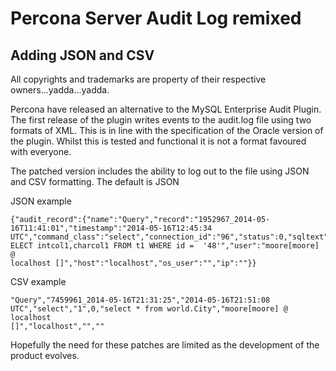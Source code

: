 # Percona Server Audit Log remixed
## Adding JSON and CSV

All copyrights and trademarks are property of their respective
owners...yadda...yadda.

Percona have released an alternative to the MySQL Enterprise Audit Plugin. The
first release of the plugin writes events to the audit.log file using two
formats of XML. This is in line with the specification of the Oracle version of
the plugin. Whilst this is tested and functional it is not a format favoured
with everyone. 

The patched version includes the ability to log out to the file using JSON and
CSV formatting. The default is JSON

JSON example
```
{"audit_record":{"name":"Query","record":"1952967_2014-05-16T11:41:01","timestamp":"2014-05-16T12:45:34
UTC","command_class":"select","connection_id":"96","status":0,"sqltext":"S
ELECT intcol1,charcol1 FROM t1 WHERE id =  '48'","user":"moore[moore] @
localhost []","host":"localhost","os_user":"","ip":""}}
```

CSV example
```
"Query","7459961_2014-05-16T21:31:25","2014-05-16T21:51:08
UTC","select","1",0,"select * from world.City","moore[moore] @ localhost
[]","localhost","",""
```

Hopefully the need for these patches are limited as the development of the
product evolves.
